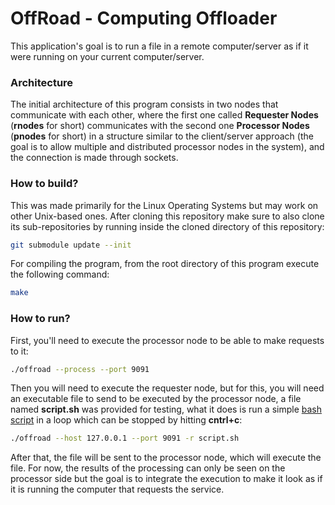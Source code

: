 # OffRoad - Computing Offloader

This application's goal is to run a file in a remote computer/server as if it were running on your current computer/server.

### Architecture

The initial architecture of this program consists in two nodes that communicate with each other, where the first one called **Requester Nodes** (**rnodes** for short) communicates with the second one **Processor Nodes** (**pnodes** for short) in a structure similar to the client/server approach (the goal is to allow multiple and distributed processor nodes in the system), and the connection is made through sockets.

### How to build?

This was made primarily for the Linux Operating Systems but may work on other Unix-based ones.
After cloning this repository make sure to also clone its sub-repositories by running inside the cloned directory of this repository:

```bash
git submodule update --init
```

For compiling the program, from the root directory of this program execute the following command:

```bash
make
```

### How to run?

First, you'll need to execute the processor node to be able to make requests to it:

```bash
./offroad --process --port 9091
```

Then you will need to execute the requester node, but for this, you will need an executable file
to send to be executed by the processor node, a file named **script.sh** was provided for testing, what it does is run a simple [bash script](./script.sh) in a loop which can be stopped by hitting **cntrl+c**:

```bash
./offroad --host 127.0.0.1 --port 9091 -r script.sh
```

After that, the file will be sent to the processor node, which will execute the file. For now, the results of the processing can only be seen on the processor side but the goal is to integrate the execution to make it look as if it is running the computer that requests the service.
